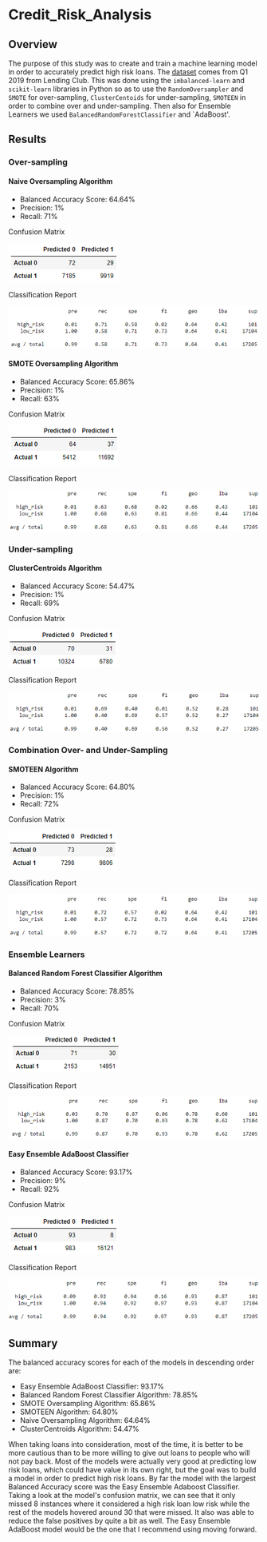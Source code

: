 # Credit_Risk_Analysis
## Overview
The purpose of this study was to create and train a machine learning model in order to accurately predict high risk loans. The [dataset](https://github.com/aKnownSaltMine/Credit_Risk_Analysis/blob/main/LoanStats_2019Q1.csv) comes from Q1 2019 from Lending Club. This was done using the `imbalanced-learn` and `scikit-learn` libraries in Python so as to use the `RandomOversampler` and `SMOTE` for over-sampling, `ClusterCentoids` for under-sampling, `SMOTEEN` in order to combine over and under-sampling. Then also for Ensemble Learners we used `BalancedRandomForestClassifier` and `AdaBoost'.

## Results
### Over-sampling
#### Naive Oversampling Algorithm
* Balanced Accuracy Score: 64.64%
* Precision: 1%
* Recall: 71%

Confusion Matrix

![naive_oversampling_cm](https://github.com/aKnownSaltMine/Credit_Risk_Analysis/blob/main/Results/naive_oversampling_cm.PNG)

Classification Report

![naive_oversampling_class_report](https://github.com/aKnownSaltMine/Credit_Risk_Analysis/blob/main/Results/naive_oversampling_class_report.PNG)

#### SMOTE Oversampling Algorithm
* Balanced Accuracy Score: 65.86%
* Precision: 1%
* Recall: 63%

Confusion Matrix

![smote_cm](https://github.com/aKnownSaltMine/Credit_Risk_Analysis/blob/main/Results/smote_cm.PNG)

Classification Report

![smote_class_report](https://github.com/aKnownSaltMine/Credit_Risk_Analysis/blob/main/Results/smote_class_report.PNG)

### Under-sampling
#### ClusterCentroids Algorithm
* Balanced Accuracy Score: 54.47%
* Precision: 1%
* Recall: 69%

Confusion Matrix

![undersampling_cm](https://github.com/aKnownSaltMine/Credit_Risk_Analysis/blob/main/Results/undersampling_cm.PNG)

Classification Report

![undersampling_class_report](https://github.com/aKnownSaltMine/Credit_Risk_Analysis/blob/main/Results/undersampling_class_report.PNG)

### Combination Over- and Under-Sampling
#### SMOTEEN Algorithm
* Balanced Accuracy Score: 64.80%
* Precision: 1%
* Recall: 72%

Confusion Matrix

![smoteen_cm](https://github.com/aKnownSaltMine/Credit_Risk_Analysis/blob/main/Results/smoteen_cm.PNG)

Classification Report

![smoteen_class_report](https://github.com/aKnownSaltMine/Credit_Risk_Analysis/blob/main/Results/smoteen_class_report.PNG)

### Ensemble Learners
#### Balanced Random Forest Classifier Algorithm
* Balanced Accuracy Score: 78.85%
* Precision: 3%
* Recall: 70%

Confusion Matrix

![balanced_random_forest_classifier_cm](https://github.com/aKnownSaltMine/Credit_Risk_Analysis/blob/main/Results/balanced_random_forest_classifier_cm.PNG)

Classification Report

![balanced_random_forest_classifier_class_report](https://github.com/aKnownSaltMine/Credit_Risk_Analysis/blob/main/Results/balanced_random_forest_classifier_class_report.PNG)

#### Easy Ensemble AdaBoost Classifier
* Balanced Accuracy Score: 93.17%
* Precision: 9%
* Recall: 92%

Confusion Matrix

![adaboost_cm](https://github.com/aKnownSaltMine/Credit_Risk_Analysis/blob/main/Results/adaboost_cm.PNG)

Classification Report

![adaboost_class_report](https://github.com/aKnownSaltMine/Credit_Risk_Analysis/blob/main/Results/adaboost_class_report.PNG)

## Summary
The balanced accuracy scores for each of the models in descending order are: 
* Easy Ensemble AdaBoost Classifier: 93.17%
* Balanced Random Forest Classifier Algorithm: 78.85%
* SMOTE Oversampling Algorithm: 65.86%
* SMOTEEN Algorithm: 64.80%
* Naive Oversampling Algorithm: 64.64%
* ClusterCentroids Algorithm: 54.47%

When taking loans into consideration, most of the time, it is better to be more cautious than to be more willing to give out loans to people who will not pay back. Most of the models were actually very good at predicting low risk loans, which could have value in its own right, but the goal was to build a model in order to predict high risk loans. By far the model with the largest Balanced Accuracy score was the Easy Ensemble Adaboost Classifier. Taking a look at the model's confusion matrix, we can see that it only missed 8 instances where it considered a high risk loan low risk while the rest of the models hovered around 30 that were missed. It also was able to reduce the false positives by quite a bit as well. The Easy Ensemble AdaBoost model would be the one that I recommend using moving forward.